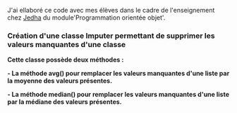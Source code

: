 
J'ai ellaboré ce code avec mes élèves dans le cadre de l'enseignement chez [Jedha](https://app.jedha.co/course/object-oriented-programming-aft/imputer-aft) du module'Programmation orientée objet'.


### **Création d'une classe Imputer permettant de supprimer les valeurs manquantes d'une classe**

**Cette classe possède deux méthodes :**

**- La méthode avg() pour remplacer les valeurs manquantes d'une liste par la moyenne des valeurs présentes.**


**- La méthode median() pour remplacer les valeurs manquantes d'une liste par la médiane des valeurs présentes.**

